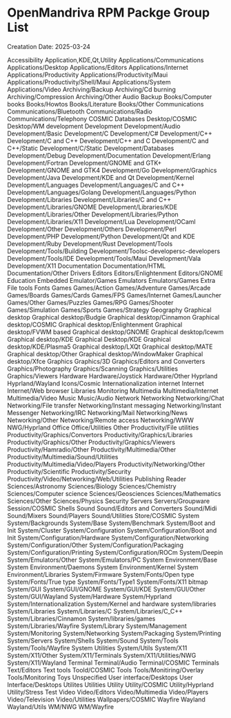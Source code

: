 # OpenMandriva RPM Packge Group List

Creatation Date: 2025-03-24

Accessibility
Application,KDE,Qt,Utility
Applications/Communications
Applications/Desktop
Applications/Editors
Applications/Internet
Applications/Productivity
Applications/Productivity/Maui
Applications/Productivity/Shell/Maui
Applications/System
Applications/Video
Archiving/Backup
Archiving/Cd burning
Archiving/Compression
Archiving/Other
Audio
Backup
Books/Computer books
Books/Howtos
Books/Literature
Books/Other
Communications
Communications/Bluetooth
Communications/Radio
Communications/Telephony
COSMIC
Databases
Desktop/COSMIC
Desktop/WM
development
Development
Development/Audio
Development/Basic
Development/C
Development/C#
Development/C++
Development/C and C++
Development/C++ and C
Development/C and C++/Static
Development/C/Static
Development/Databases
Development/Debug
Development/Documentation
Development/Erlang
Development/Fortran
Development/GNOME and GTK+
Development/GNOME and GTK4
Development/Go
Development/Graphics
Development/Java
Development/KDE and Qt
Development/Kernel
Development/Languages
Development/Languages/C and C++
Development/Languages/Golang
Development/Languages/Python
Development/Libraries
Development/Libraries/C and C++
Development/Libraries/GNOME
Development/Libraries/KDE
Development/Libraries/Other
Development/Libraries/Python
Development/Libraries/X11
Development/Lua
Development/OCaml
Development/Other
Development/Others
Development/Perl
Development/PHP
Development/Python
Development/Qt and KDE
Development/Ruby
Development/Rust
Development/Tools
Development/Tools/Building
Development/Toolsc-developersc-developers
Development/Tools/IDE
Development/Tools/Maui
Development/Vala
Development/X11
Documentation
Documentation/HTML
Documentation/Other
Drivers
Editors
Editors/Enlightenment
Editors/GNOME
Education
Embedded
Emulator/Games
Emulators
Emulators/Games
Extra
File tools
Fonts
Games
Games/Action
Games/Adventure
Games/Arcade
Games/Boards
Games/Cards
Games/FPS
Games/Internet
Games/Launcher
Games/Other
Games/Puzzles
Games/RPG
Games/Shooter
Games/Simulation
Games/Sports
Games/Strategy
Geography
Graphical desktop
Graphical desktop/Budgie
Graphical desktop/Cinnamon
Graphical desktop/COSMIC
Graphical desktop/Enlightenment
Graphical desktop/FVWM based
Graphical desktop/GNOME
Graphical desktop/Icewm
Graphical desktop/KDE
Graphical Desktop/KDE
Graphical desktop/KDE/Plasma5
Graphical desktop/LXQt
Graphical desktop/MATE
Graphical desktop/Other
Graphical desktop/WindowMaker
Graphical desktop/Xfce
Graphics
Graphics/3D
Graphics/Editors and Converters
Graphics/Photography
Graphics/Scanning
Graphics/Utilities
Graphics/Viewers
Hardware
Hardware/Joystick
Hardware/Other
Hyprland
Hyprland/Wayland
Icons/Cosmic
Internationalization
internet
Internet
Internet/Web browser
Libraries
Monitoring
Multimedia
Multimedia/Internet
Multimedia/Video
Music
Music/Audio
Network
Networking
Networking/Chat
Networking/File transfer
Networking/Instant messaging
Networking/Instant Messenger
Networking/IRC
Networking/Mail
Networking/News
Networking/Other
Networking/Remote access
Networking/WWW
NWG/Hyprland
Office
Office/Utilities
Other
Productivity/File utilities
Productivity/Graphics/Convertors
Productivity/Graphics/Libraries
Productivity/Graphics/Other
Productivity/Graphics/Viewers
Productivity/Hamradio/Other
Productivity/Multimedia/Other
Productivity/Multimedia/Sound/Utilities
Productivity/Multimedia/Video/Players
Productivity/Networking/Other
Productivity/Scientific
Productivity/Security
Productivity/Video/Networking/Web/Utilities
Publishing
Reader
Sciences/Astronomy
Sciences/Biology
Sciences/Chemistry
Sciences/Computer science
Sciences/Geosciences
Sciences/Mathematics
Sciences/Other
Sciences/Physics
Security
Servers
Servers/Groupware
Session/COSMIC
Shells
Sound
Sound/Editors and Converters
Sound/Midi
Sound/Mixers
Sound/Players
Sound/Utilities
Store/COSMIC
System
System/Backgrounds
System/Base
System/Benchmark
System/Boot and Init
System/Cluster
System/Configuration
System/Configuration/Boot and Init
System/Configuration/Hardware
System/Configuration/Networking
System/Configuration/Other
System/Configuration/Packaging
System/Configuration/Printing
System/Configuration/ROCm
System/Deepin
System/Emulators/Other
System/Emulators/PC
System Environment/Base
System Environment/Daemons
System Environment/Kernel
System Environment/Libraries
System/Firmware
System/Fonts/Open type
System/Fonts/True type
System/Fonts/Type1
System/Fonts/X11 bitmap
System/GUI
System/GUI/GNOME
System/GUI/KDE
System/GUI/Other
System/GUI/Wayland
System/Hardware
System/Hyprland
System/Internationalization
System/Kernel and hardware
system/libraries
System/Libraries
System/Libraries/C
System/Libraries/C_C++
System/Libraries/Cinnamon
System/libraries/games
System/Libraries/Wayfire
System/Library
System/Management
System/Monitoring
System/Networking
System/Packaging
System/Printing
System/Servers
System/Shells
System/Sound
System/Tools
System/Tools/Wayfire
System Utilities
System/Utils
System/X11
System/X11/Other
System/X11/Terminals
System/X11/Utilities/NWG
System/X11/Wayland
Terminal
Terminal/Audio
Terminal/COSMIC
Terminals
Text/Editors
Text tools
Toold/COSMIC
Tools
Tools/Monitiring/Overlay
Tools/Monitoring
Toys
Unspecified
User interface/Desktops
User Interface/Desktops
Utilites
Utilities
Utility
Utility/COSMIC
Utility/Hyprland
Utility/Stress Test
Video
Video/Editors
Video/Multimedia
Video/Players
Video/Television
Video/Utilities
Wallpapers/COSMIC
Wayfire
Wayland
Wayland/Utils
WM/NWG
WM/Wayfire
